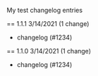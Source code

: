My test changelog entries

== 1.1.1 3/14/2021 (1 change)
- changelog (#1234)

== 1.1.0 3/14/2021 (1 change)
- changelog (#1234)